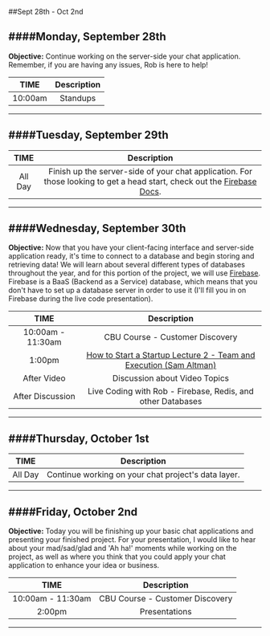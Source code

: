 ##Sept 28th - Oct 2nd

####Monday, September 28th
---
**Objective:** Continue working on the server-side your chat application.  Remember, if you are having any issues, Rob is here to help!  

|TIME| Description|
|:---:|:---:|
|10:00am|Standups|
---

####Tuesday, September 29th
---
|TIME| Description|
|:---:|:---:|
|All Day|Finish up the server-side of your chat application.  For those looking to get a head start, check out the [Firebase Docs](https://www.firebase.com/docs/).|
---

####Wednesday, September 30th
---
**Objective:** Now that you have your client-facing interface and server-side application ready, it's time to connect to a database and begin storing and retrieving data!  We will learn about several different types of databases throughout the year, and for this portion of the project, we will use [Firebase](https://www.firebase.com/).  Firebase is a BaaS (Backend as a Service) database, which means that you don't have to set up a database server in order to use it (I'll fill you in on Firebase during the live code presentation).

|TIME| Description|
|:---:|:---:|
|10:00am - 11:30am|CBU Course - Customer Discovery|
|1:00pm|[How to Start a Startup Lecture 2 - Team and Execution (Sam Altman)](https://www.youtube.com/watch?v=CVfnkM44Urs)|
|After Video|Discussion about Video Topics|
|After Discussion|Live Coding with Rob - Firebase, Redis, and other Databases|
---

####Thursday, October 1st
---
|TIME| Description|
|:---:|:---:|
|All Day|Continue working on your chat project's data layer.|
---

####Friday, October 2nd
---
**Objective:** Today you will be finishing up your basic chat applications and presenting your finished project.  For your presentation, I would like to hear about your mad/sad/glad and 'Ah ha!' moments while working on the project, as well as where you think that you could apply your chat application to enhance your idea or business. 

|TIME| Description|
|:---:|:---:|
|10:00am - 11:30am|CBU Course - Customer Discovery|
|2:00pm|Presentations|
---
